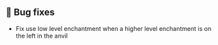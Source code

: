 ## 🐞 Bug fixes

- Fix use low level enchantment when a higher level enchantment is on the left in the anvil
